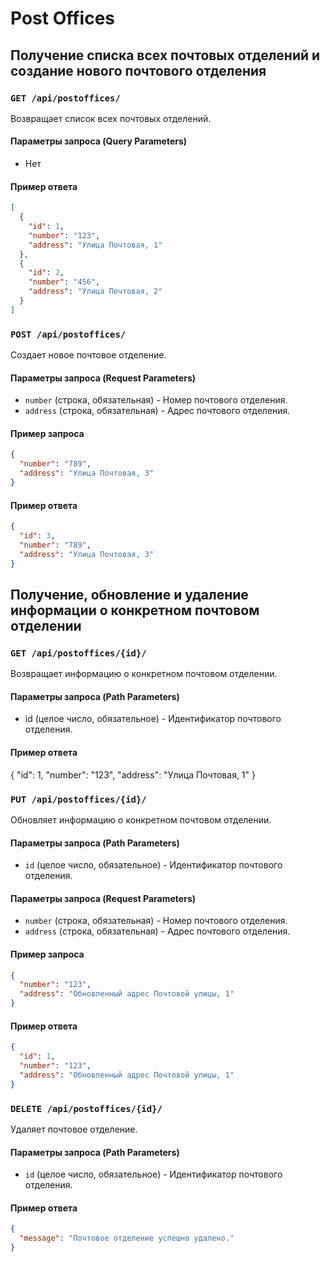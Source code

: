 # Post Offices

## Получение списка всех почтовых отделений и создание нового почтового отделения

### `GET /api/postoffices/`

Возвращает список всех почтовых отделений.

#### Параметры запроса (Query Parameters)

- Нет

#### Пример ответа

```json
[
  {
    "id": 1,
    "number": "123",
    "address": "Улица Почтовая, 1"
  },
  {
    "id": 2,
    "number": "456",
    "address": "Улица Почтовая, 2"
  }
]
```

### `POST /api/postoffices/`

Создает новое почтовое отделение.

#### Параметры запроса (Request Parameters)

- `number` (строка, обязательная) - Номер почтового отделения.
- `address` (строка, обязательная) - Адрес почтового отделения.

#### Пример запроса

```json
{
  "number": "789",
  "address": "Улица Почтовая, 3"
}
```

#### Пример ответа

```json
{
  "id": 3,
  "number": "789",
  "address": "Улица Почтовая, 3"
}
```

## Получение, обновление и удаление информации о конкретном почтовом отделении

### `GET /api/postoffices/{id}/`

Возвращает информацию о конкретном почтовом отделении.

#### Параметры запроса (Path Parameters)

- id (целое число, обязательное) - Идентификатор почтового отделения.

#### Пример ответа

{
"id": 1,
"number": "123",
"address": "Улица Почтовая, 1"
}

### `PUT /api/postoffices/{id}/`

Обновляет информацию о конкретном почтовом отделении.

#### Параметры запроса (Path Parameters)

- `id` (целое число, обязательное) - Идентификатор почтового отделения.

#### Параметры запроса (Request Parameters)

- `number` (строка, обязательная) - Номер почтового отделения.
- `address` (строка, обязательная) - Адрес почтового отделения.

#### Пример запроса

```json
{
  "number": "123",
  "address": "Обновленный адрес Почтовой улицы, 1"
}
```

#### Пример ответа

```json
{
  "id": 1,
  "number": "123",
  "address": "Обновленный адрес Почтовой улицы, 1"
}
```

### `DELETE /api/postoffices/{id}/`

Удаляет почтовое отделение.

#### Параметры запроса (Path Parameters)

- `id` (целое число, обязательное) - Идентификатор почтового отделения.

#### Пример ответа

```json
{
  "message": "Почтовое отделение успешно удалено."
}
```